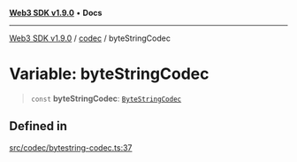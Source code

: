 [**Web3 SDK v1.9.0**](../../../README.md) • **Docs**

***

[Web3 SDK v1.9.0](../../../globals.md) / [codec](../README.md) / byteStringCodec

# Variable: byteStringCodec

> `const` **byteStringCodec**: [`ByteStringCodec`](../classes/ByteStringCodec.md)

## Defined in

[src/codec/bytestring-codec.ts:37](https://github.com/Mystic-Nayy/alephium-web3/blob/ee41f5e0e7d7fb0b155fe62f05b2ac03772895ca/packages/web3/src/codec/bytestring-codec.ts#L37)
